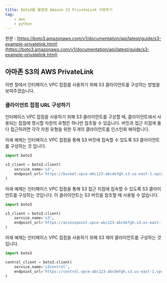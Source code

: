 ```yaml
---
title: Boto3를 활용한 Amazon S3 PrivateLink 사용하기
tag:
    - aws
    - python
---
```


원문 : [https://boto3.amazonaws.com/v1/documentation/api/latest/guide/s3-example-privatelink.html](https://boto3.amazonaws.com/v1/documentation/api/latest/guide/s3-example-privatelink.html)

## 아마존 S3의 AWS PrivateLink

이번 절에서 인터페이스 VPC 접점를 사용하기 위해 S3 클라이언트를 구성하는 방법을 보여주겠습니다.

### 클라이언트 접점 URL 구성하기

인터페이스 VPC 접점을 사용하기 위해 S3 클라이언트를 구성할 때, 클라이언트에서 사용되는 접점에 명시할 자원의 유형은 하나만 참조될 수 있습니다. 버킷과 접근 지점에 둘다 접근하려면 각각 자원 유형을 위한 두개의 클라이언트를 인스턴화 해야합니다.

아래 예제는 인터페이스 VPC 접점을 통해 S3 버킷에 접속할 수 있도록 S3 클라이언트를 구성하는 것 입니다.

```python
import boto3

s3_client = boto3.client(
    service_name='s3',
    endpoint_url='https://bucket.vpce-abc123-abcdefgh.s3.us-east-1.vpce.amazonaws.com'
)
```

아래 예제는 인터페이스 VPC 접점을 통해 S3 접근 지점에 접속할 수 있도록 S3 클라이언트를 구성하는 것입니다. 이 클라이언트는 S3 버킷을 참조할 때 사용될 수 없습니다.

```python
import boto3

s3_client = boto3.client(
    service_name='s3',
    endpoint_url='https://accesspoint.vpce-abc123-abcdefgh.s3.us-east-1.vpce.amazonaws.com'
)
```

아래 예제는 인터페이스 VPC 접점을 사용하기 위해 S3 제어 클라이언트를 구성하는 것 입니다.

```python
import boto3

control_client = boto3.client(
    service_name='s3control',
    endpoint_url='https://control.vpce-abc123-abcdefgh.s3.us-east-1.vpce.amazonaws.com'
)
```

<AdsenseB />